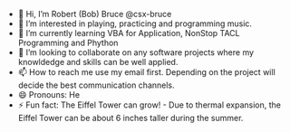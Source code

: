 - 👋 Hi, I’m Robert (Bob) Bruce @csx-bruce
- 👀 I’m interested in playing, practicing and programming music.
- 🌱 I’m currently learning VBA for Application, NonStop TACL Programming and Phython
- 💞️ I’m looking to collaborate on any software projects where my knowldedge and skills can be well applied.
- 📫 How to reach me use my email first. Depending on the project will decide the best communication channels. 
- 😄 Pronouns: He
- ⚡ Fun fact: The Eiffel Tower can grow!
        - Due to thermal expansion, the Eiffel Tower can be about 6 inches taller during the summer.

<!---
csx-bruce/csx-bruce is a ✨ special ✨ repository because its `README.md` (this file) appears on your GitHub profile.
You can click the Preview link to take a look at your changes.
--->
